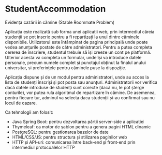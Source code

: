 # StudentAccommodation
Evidența cazării în cămine (Stable Roommate Problem)

Aplicația este realizată sub forma unei aplicații web, prin intermediul căreia studenții se pot înscrie pentru a fi repartizați la unul dintre căminele disponibile. Utilizatorul este întâmpinat de pagina principală
unde poate vedea anunțurile postate de către administratori. Pentru a putea completa cererea de înscriere, studentul trebuie să își creeze un cont pe platformă. Ulterior acesta va completa un formular, unde își va
introduce datele personale, precum numele complet și punctajul obținut la finalul anului universitar, si preferințele pentru căminele puse la dispoziție.

Aplicația dispune și de un modul pentru administratori, unde au acces la lista de studenți înscriși și pot posta sau anunțuri. Administratorii vor verifica dacă datele introduse de studenți sunt corecte (dacă nu, le pot șterge conturile), vor putea rula algoritmul de repartizare în cămine. De asemenea, pentru fiecare tur, adminul va selecta daca studenții și-au confirmat sau nu locul de cazare.

Ca tehnologii am folosit: 
- Java Spring Boot: pentru dezvoltarea părții server-side a aplicației
- Thymeleaf: ca motor de șablon pentru a genera pagini HTML dinamic
- PostgreSQL: pentru gestionarea bazelor de date
- HTML/CSS/JS: pentru structura și stilizarea paginilor web
- HTTP și API-uri: comunicarea între back-end și front-end prin intermediul protocoalelor HTTP
